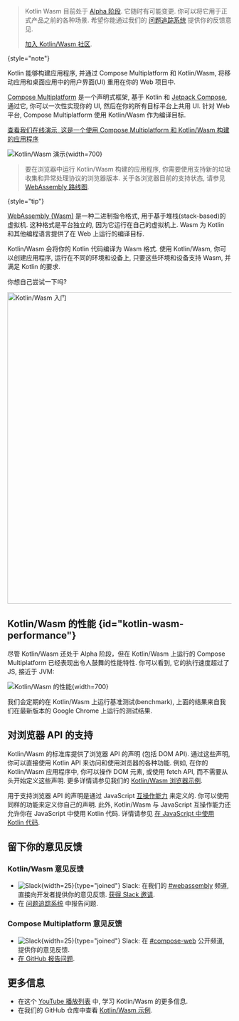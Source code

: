 [//]: # (title: 使用 Kotlin 进行 Wasm 开发)

> Kotlin Wasm 目前处于 [Alpha 阶段](components-stability.md).
> 它随时有可能变更. 你可以将它用于正式产品之前的各种场景.
> 希望你能通过我们的 [问题追踪系统](https://kotl.in/issue) 提供你的反馈意见.
>
> [加入 Kotlin/Wasm 社区](https://slack-chats.kotlinlang.org/c/webassembly).
>
{style="note"}

Kotlin 能够构建应用程序, 并通过 Compose Multiplatform 和 Kotlin/Wasm, 将移动应用和桌面应用中的用户界面(UI) 重用在你的 Web 项目中.

[Compose Multiplatform](https://www.jetbrains.com/lp/compose-multiplatform/) 是一个声明式框架,
基于 Kotlin 和 [Jetpack Compose](https://developer.android.com/jetpack/compose),
通过它, 你可以一次性实现你的 UI, 然后在你的所有目标平台上共用 UI.
针对 Web 平台, Compose Multiplatform 使用 Kotlin/Wasm 作为编译目标.

[查看我们在线演示, 这是一个使用 Compose Multiplatform 和 Kotlin/Wasm 构建的应用程序](https://zal.im/wasm/jetsnack/)

![Kotlin/Wasm 演示](wasm-demo.png){width=700}

> 要在浏览器中运行 Kotlin/Wasm 构建的应用程序, 你需要使用支持新的垃圾收集和异常处理协议的浏览器版本.
> 关于各浏览器目前的支持状态, 请参见 [WebAssembly 路线图](https://webassembly.org/roadmap/).
>
{style="tip"}

[WebAssembly (Wasm)](https://webassembly.org/) 是一种二进制指令格式, 用于基于堆栈(stack-based)的虚拟机.
这种格式是平台独立的, 因为它运行在自己的虚拟机上.
Wasm 为 Kotlin 和其他编程语言提供了在 Web 上运行的编译目标.

Kotlin/Wasm 会将你的 Kotlin 代码编译为 Wasm 格式.
使用 Kotlin/Wasm, 你可以创建应用程序, 运行在不同的环境和设备上, 只要这些环境和设备支持 Wasm, 并满足 Kotlin 的要求.

你想自己尝试一下吗?

<a href="wasm-get-started.md"><img src="wasm-get-started-button.svg" width="700" alt="Kotlin/Wasm 入门"/></a>

## Kotlin/Wasm 的性能 {id="kotlin-wasm-performance"}

尽管 Kotlin/Wasm 还处于 Alpha 阶段，但在 Kotlin/Wasm 上运行的 Compose Multiplatform 已经表现出令人鼓舞的性能特性.
你可以看到, 它的执行速度超过了 JS, 接近于 JVM:

![Kotlin/Wasm 的性能](wasm-performance-compose.png){width=700}

我们会定期的在 Kotlin/Wasm 上运行基准测试(benchmark), 上面的结果来自我们在最新版本的 Google Chrome 上运行的测试结果.

## 对浏览器 API 的支持

Kotlin/Wasm 的标准库提供了浏览器 API 的声明 (包括 DOM API).
通过这些声明, 你可以直接使用 Kotlin API 来访问和使用浏览器的各种功能.
例如, 在你的 Kotlin/Wasm 应用程序中, 你可以操作 DOM 元素, 或使用 fetch API,
而不需要从头开始定义这些声明.
更多详情请参见我们的 [Kotlin/Wasm 浏览器示例](https://github.com/Kotlin/kotlin-wasm-examples/tree/main/browser-example).

用于支持浏览器 API 的声明是通过 JavaScript [互操作能力](wasm-js-interop.md) 来定义的.
你可以使用同样的功能来定义你自己的声明.
此外, Kotlin/Wasm 与 JavaScript 互操作能力还允许你在 JavaScript 中使用 Kotlin 代码.
详情请参见 [在 JavaScript 中使用 Kotlin 代码](wasm-js-interop.md#use-kotlin-code-in-javascript).

## 留下你的意见反馈

### Kotlin/Wasm 意见反馈

* ![Slack](slack.svg){width=25}{type="joined"} Slack:
  在我们的 [#webassembly](https://kotlinlang.slack.com/archives/CDFP59223) 频道, 直接向开发者提供你的意见反馈.
  [获得 Slack 邀请](https://surveys.jetbrains.com/s3/kotlin-slack-sign-up).
* 在 [问题追踪系统](https://youtrack.jetbrains.com/issue/KT-56492) 中报告问题.

### Compose Multiplatform 意见反馈

* ![Slack](slack.svg){width=25}{type="joined"}
  Slack: 在 [#compose-web](https://slack-chats.kotlinlang.org/c/compose-web) 公开频道, 提供你的意见反馈.
* [在 GitHub 报告问题](https://github.com/JetBrains/compose-multiplatform/issues).

## 更多信息

* 在这个 [YouTube 播放列表](https://kotl.in/wasm-pl) 中, 学习 Kotlin/Wasm 的更多信息.
* 在我们的 GitHub 仓库中查看 [Kotlin/Wasm 示例](https://github.com/Kotlin/kotlin-wasm-examples).
